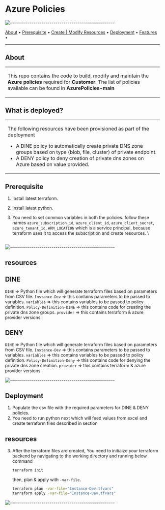 # Azure Policies

![-----------------------------------------------------](.github/workflows/rainbow.png)

<p align="center">
  
  <a href="#about">About</a> •
  <a href="#prerequisite">Prerequisite</a> •
  <a href="#resources">Create | Modify Resources</a> •
  <a href="#deployment">Deployment</a> •
  <a href="#features">Features</a> •

</p>

---

## About

<table>
<tr>
<td>
  
This repo contains the code to build, modify and maintain the **Azure policies** required for **Customer**. The list of policies available can be found in **AzurePolicies-main**



</td>
</tr>
</table>


## What is deployed?

<table>
<tr>
<td>
  
The following resources have been provisioned as part of the deployment

* A DINE policy to automatically create private DNS zone groups based on type (blob, file, cluster) of private endpoint.
* A DENY policy to deny creation of private dns zones on Azure based on value provided.

</td>
</tr>
</table>

## Prerequisite

1. Install latest terraform.
2. Install latest python.
3. You need to set common variables in both the policies. follow these names `azure_subscription_id`, `azure_client_id`, `azure_client_secret`, `azure_tenant_id`, `ARM_LOCATION` which is a service principal, because terraform uses it to access the subscription and create resources. \

   ```

![-----------------------------------------------------](.github/workflows/rainbow.png)

## resources

## DINE

`DINE` => Python file which will generate terraform files based on parameters from CSV file.
`Instance-Dev` => this contains parameters to be passed to variables.
`variables` => this contains variables to be passed to policy definition.
`Policy-Definition-DINE` => this contains code for creating the private dns zone groups.
`provider` => this contains terraform & azure provider versions.

## DENY

`DINE` => Python file which will generate terraform files based on parameters from CSV file.
`Instance-Dev` => this contains parameters to be passed to variables.
`variables` => this contains variables to be passed to policy definition.
`Policy-Definition-Deny` => this contains code for denying the private dns zone creation.
`provider` => this contains terraform & azure provider versions.


![-----------------------------------------------------](.github/workflows/rainbow.png)

## Deployment

1. Populate the csv file with the required parameters for DINE & DENY policies.
2. You need to run python next which will feed values from excel and create terraform files described in section 
## resources

3. After the terraform files are created, You need to initiaize your terraform backend by navigating to the working directory and running below command

   ```bash
   terraform init
   ```

   then, plan & apply with `-var-file`.

   ```bash
   terraform plan -var-file="Instance-Dev.tfvars"
   terraform apply -var-file="Instance-Dev.tfvars"
   ```

![-----------------------------------------------------](.github/workflows/rainbow.png)

